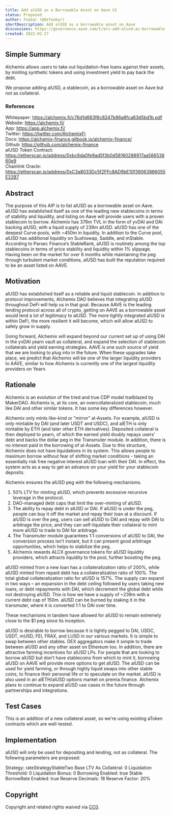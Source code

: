 ```yaml
---
title: Add alUSD as a Borrowable Asset on Aave V2
status: Proposed
author: Foobar (@0xfoobar)
shortDescription: Add alUSD as a borrowable asset on Aave
discussions: https://governance.aave.com/t/arc-add-alusd-as-borrowable-to-aave-v2/7191/2
created: 2022-02-27
---
```


## Simple Summary

Alchemix allows users to take out liquidation-free loans against their assets, by minting synthetic tokens and using investment yield to pay back the debt. 

We propose adding alUSD, a stablecoin, as a borrowable asset on Aave but not as collateral.

### References
Whitepaper: https://alchemix.fi/c76d1d663f6c8247b86a8fca83d5bd1b.pdf  
Website: https://alchemix.fi/  
App: https://app.alchemix.fi/  
Twitter: https://twitter.com/AlchemixFi  
Docs: https://alchemix-finance.gitbook.io/alchemix-finance/  
Github: https://github.com/alchemix-finance  
alUSD Token Contract: https://etherscan.io/address/0xbc6da0fe9ad5f3b0d58160288917aa56653660e9  
Chainlink Oracle: https://etherscan.io/address/0xC3a8033Dc5f2FFc8AD9bE10f39063886055E22B7  

## Abstract

The purpose of this AIP is to list alUSD as a borrowable asset on Aave. alUSD has established itself as one of the leading new stablecoins in terms of stability and liquidity, and listing on Aave will provide users with a proven stablecoin to borrow. Alchemix has 376m TVL in the form of yvDAI and DAI backing alUSD, with a liquid supply of 239m alUSD. alUSD has one of the deepest Curve pools, with ~450m in liquidity. In addition to the Curve pool, alUSD has additional liquidity on Sushiswap, Saddle, and mStable. According to Parsec Finance’s StableRank, alUSD is routinely among the top stablecoins in terms of price stability and liquidity within 1% slippage. Having been on the market for over 6 months while maintaining the peg through turbulent market conditions, alUSD has built the reputation required to be an asset listed on AAVE.

## Motivation

alUSD has established itself as a reliable and liquid stablecoin. In addition to protocol improvements, Alchemix DAO believes that integrating alUSD throughout DeFi will help us in that goal. Because AAVE is the leading lending protocol across all of crypto, getting on AAVE as a borrowable asset would lend a lot of legitimacy to alUSD. The more tightly integrated alUSD is within DeFi, the more resilient it will become, which will allow alUSD to safely grow in supply.

Going forward, Alchemix will expand beyond our current set up of using DAI in the yvDAI yearn vault as collateral, and expand the selection of stablecoin collaterals and yield earning strategies. AAVE is one such source of yield that we are looking to plug into in the future. When these upgrades take place, we predict that Alchemix will be one of the larger liquidity providers to AAVE, similar to how Alchemix is currently one of the largest liquidity providers on Yearn.

## Rationale

Alchemix is an evolution of the tried and true CDP model trailblazed by MakerDAO. Alchemix is, at its core, an overcollateralized stablecoin, much like DAI and other similar tokens. It has some key differences however.

Alchemix only mints like-kind or “mirror” al-Assets. For example, alUSD is only mintable by DAI (and later USDT and USDC), and alETH is only mintable by ETH (and later other ETH derivatives). Deposited collateral is then deployed to yearn, of which the earned yield doubly repays users’ debt and backs the dollar peg in the Transmuter module. In addition, there is no interest paid in the borrowing of al-Assets. Due to this structure, Alchemix does not have liquidations in its system. This allows people to maximum borrow without fear of shifting market conditions - taking an essentially risk free negative interest alUSD loan with their DAI. In effect, the system acts as a way to get an advance on your yield for your stablecoin deposits.

Alchemix ensures the alUSD peg with the following mechanisms.

1. 50% LTV for minting alUSD, which prevents excessive recursive leverage in the protocol. 
2. DAO-managed debt caps that limit the over-minting of alUSD. 
3. The ability to repay debt in alUSD or DAI. If alUSD is under the peg, people can buy it off the market and repay their loan at a discount. If alUSD is over the peg, users can sell alUSD to DAI and repay with DAI to arbitrage the price, and they can self-liquidate their collateral to mint more alUSD to trade to DAI for arbitrage.
4. The Transmuter module guarantees 1:1 conversions of alUSD to DAI, the conversion process isn’t instant, but it can present good arbitrage opportunities, which helps to stabilize the peg.
5. Alchemix rewards ALCX governance tokens for alUSD liquidity providers, which attracts liquidity to the pool, further boosting the peg.

alUSD minted from a new loan has a collateralization ratio of 200%, while alUSD minted from repaid debt has a collateralization ratio of 100%. The total global collateralization ratio for alUSD is 157%. The supply can expand in two ways – an expansion in the debt ceiling followed by users taking new loans, or debt repayments with DAI, which decrement the global debt while not destroying alUSD. This is how we have a supply of ~239m with a current debt cap of 150m. alUSD can be burned by staking it in the transmuter, where it is converted 1:1 to DAI over time.

These mechanisms in tandem have allowed for alUSD to remain extremely close to the $1 peg since its inception.

alUSD is desirable to borrow because it is tightly pegged to DAI, USDC, USDT, mUSD, FEI, FRAX, and LUSD in our various markets. It is simple to swap between other stables. DEX aggregators make it simple to trade between alUSD and any other asset on Ethereum too. In addition, there are attractive farming incentives for alUSD LPs. For people that are looking to borrow alUSD but don’t have stablecoins from which to mint it, borrowing alUSD on AAVE will provide more options to get alUSD. The alUSD can be used for yield farming, or through highly liquid swaps into other stable coins, to finance their personal life or to speculate on the market. alUSD is also used in an alETH/alUSD options market on premia.finance. Alchemix plans to continue to expand alUSD use cases in the future through partnerships and integrations.

## Test Cases

This is an addition of a new collateral asset, so we're using existing aToken contracts which are well-tested.

## Implementation

alUSD will only be used for depositing and lending, not as collateral. The following parameters are proposed:

Strategy: rateStrategyStableTwo
Base LTV As Collateral: 0
Liquidation Threshold: 0
Liquidation Bonus: 0
Borrowing Enabled: true
Stable BorrowRate Enabled: true
Reserve Decimals: 18
Reserve Factor: 20%

## Copyright

Copyright and related rights waived via [CC0](https://creativecommons.org/publicdomain/zero/1.0/).